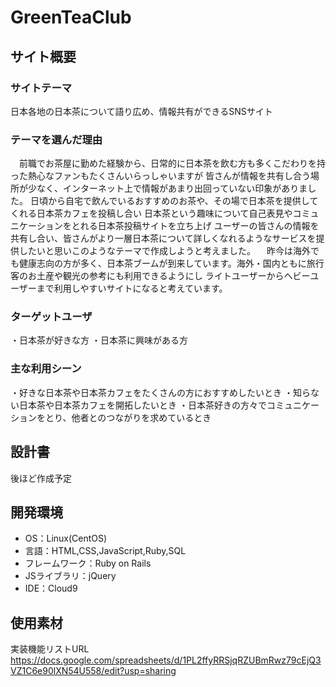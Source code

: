 # GreenTeaClub

## サイト概要
### サイトテーマ
日本各地の日本茶について語り広め、情報共有ができるSNSサイト

### テーマを選んだ理由
　前職でお茶屋に勤めた経験から、日常的に日本茶を飲む方も多くこだわりを持った熱心なファンもたくさんいらっしゃいますが
皆さんが情報を共有し合う場所が少なく、インターネット上で情報があまり出回っていない印象がありました。
日頃から自宅で飲んでいるおすすめのお茶や、その場で日本茶を提供してくれる日本茶カフェを投稿し合い
日本茶という趣味について自己表見やコミュニケーションをとれる日本茶投稿サイトを立ち上げ
ユーザーの皆さんの情報を共有し合い、皆さんがより一層日本茶について詳しくなれるようなサービスを提供したいと思いこのようなテーマで作成しようと考えました。
　昨今は海外でも健康志向の方が多く、日本茶ブームが到来しています。海外・国内ともに旅行客のお土産や観光の参考にも利用できるようにし
ライトユーザーからヘビーユーザーまで利用しやすいサイトになると考えています。
　

### ターゲットユーザ
・日本茶が好きな方
・日本茶に興味がある方

### 主な利用シーン
・好きな日本茶や日本茶カフェをたくさんの方におすすめしたいとき
・知らない日本茶や日本茶カフェを開拓したいとき
・日本茶好きの方々でコミュニケーションをとり、他者とのつながりを求めているとき
​
## 設計書
後ほど作成予定
​
## 開発環境
- OS：Linux(CentOS)
- 言語：HTML,CSS,JavaScript,Ruby,SQL
- フレームワーク：Ruby on Rails
- JSライブラリ：jQuery
- IDE：Cloud9
​
## 使用素材

実装機能リストURL
https://docs.google.com/spreadsheets/d/1PL2ffyRRSjqRZUBmRwz79cEjQ3VZ1C6e90lXN54U558/edit?usp=sharing

<!-- - 外部サービスの画像素材・音声素材を使用した場合は、必ずサービス名とURLを明記してください。 -->
<!-- - アプリケーションの実装に使用したgem/bootstrapのリファレンスなどの記載は不要です。 -->
<!-- - 使用しない場合は、使用素材の項目をREADMEから削除してください。 -->
<!-- - 架空の団体・題材を前提にポートフォリオを制作する場合、下記のテンプレートを当項目内に記載しましょう。 -->
<!-- 【テンプレート】 -->
<!-- 著作権を考慮し、架空のデータを扱う予定です。 -->
<!-- なお今後、実在するデータを利用する際には、事前に著作権保持者と契約を結んだ上で利用します。 -->